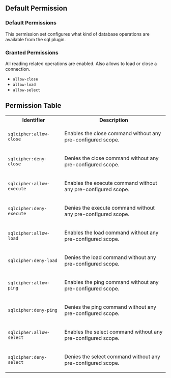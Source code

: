 ## Default Permission

### Default Permissions

This permission set configures what kind of
database operations are available from the sql plugin.

### Granted Permissions

All reading related operations are enabled.
Also allows to load or close a connection.



- `allow-close`
- `allow-load`
- `allow-select`

## Permission Table

<table>
<tr>
<th>Identifier</th>
<th>Description</th>
</tr>


<tr>
<td>

`sqlcipher:allow-close`

</td>
<td>

Enables the close command without any pre-configured scope.

</td>
</tr>

<tr>
<td>

`sqlcipher:deny-close`

</td>
<td>

Denies the close command without any pre-configured scope.

</td>
</tr>

<tr>
<td>

`sqlcipher:allow-execute`

</td>
<td>

Enables the execute command without any pre-configured scope.

</td>
</tr>

<tr>
<td>

`sqlcipher:deny-execute`

</td>
<td>

Denies the execute command without any pre-configured scope.

</td>
</tr>

<tr>
<td>

`sqlcipher:allow-load`

</td>
<td>

Enables the load command without any pre-configured scope.

</td>
</tr>

<tr>
<td>

`sqlcipher:deny-load`

</td>
<td>

Denies the load command without any pre-configured scope.

</td>
</tr>

<tr>
<td>

`sqlcipher:allow-ping`

</td>
<td>

Enables the ping command without any pre-configured scope.

</td>
</tr>

<tr>
<td>

`sqlcipher:deny-ping`

</td>
<td>

Denies the ping command without any pre-configured scope.

</td>
</tr>

<tr>
<td>

`sqlcipher:allow-select`

</td>
<td>

Enables the select command without any pre-configured scope.

</td>
</tr>

<tr>
<td>

`sqlcipher:deny-select`

</td>
<td>

Denies the select command without any pre-configured scope.

</td>
</tr>
</table>
